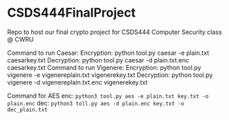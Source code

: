 # CSDS444FinalProject
Repo to host our final crypto project for CSDS444 Computer Security class @ CWRU

Command to run Caesar:
Encryption: python tool.py caesar -e plain.txt caesarkey.txt
Decryption: python tool.py caesar -d plain.txt.enc caesarkey.txt
Command to run Vigenere:
Encryption: python tool.py vigenere -e vigenereplain.txt vigenerekey.txt
Decryption: python tool.py vigenere -d vigenereplain.txt.enc vigenerekey.txt

Command for AES
enc: `python3 tool.py aes -e plain.txt key.txt -o plain.enc`
dec: `python3 toll.py aes -d plain.enc key.txt -o dec_plain.txt`